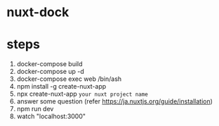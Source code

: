 # nuxt-dock

# steps
1. docker-compose build
2. docker-compose up -d
3. docker-compose exec web /bin/ash
4. npm install -g create-nuxt-app
5. npx create-nuxt-app `your nuxt project name`
6. answer some question (refer https://ja.nuxtjs.org/guide/installation)
7. npm run dev
8. watch "localhost:3000"
